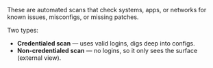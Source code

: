 These are automated scans that check systems, apps, or networks for known issues, misconfigs, or missing patches.  

Two types:  
- **Credentialed scan** — uses valid logins, digs deep into configs.  
- **Non-credentialed scan** — no logins, so it only sees the surface (external view).